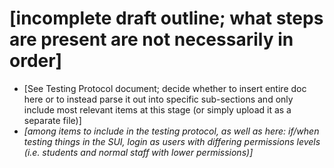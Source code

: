 # [incomplete draft outline; what steps are present are not necessarily in order]

- [See Testing Protocol document; decide whether to insert entire doc here or to instead parse it out into specific sub-sections and only include most relevant items at this stage (or simply upload it as a separate file)]
- *[among items to include in the testing protocol, as well as here: if/when testing things in the SUI, login as users with differing permissions levels (i.e. students and normal staff with lower permissions)]*
